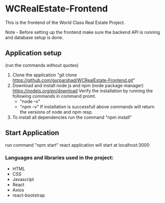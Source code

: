 # WCRealEstate-Frontend

This is the frontend of the World Class Real Estate Project. 

Note - Before setting up the frontend make sure the backend API is running and database setup is done. 

## Application setup

(run the commands without quotes)
1. Clone the application "git clone https://github.com/gurparshad/WCRealEstate-Frontend.git"
2. Download and install node js and npm (node package manager) https://nodejs.org/en/download Verify the installation by running the following commands in command promt.
    - "node –v"
    - "npm –v"
If installation is successfull above commands will return the versions of node and npm resp.
3. To install all dependencies run the command "npm install"

## Start Application

run command "npm start"
react application will start at localhost:3000
  
 ### Languages and libraries used in the project:
 
  - HTML
  - CSS
  - Javascript
  - React
  - Axios
  - react-bootstrap
